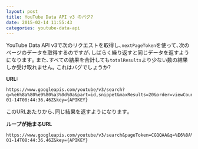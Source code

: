 ```yaml
---
layout: post
title: YouTube Data API v3 のバグ?
date: 2015-02-14 11:55:43
categories: youtube-data-api
---
```

<p>YouTube Data API v3で次のリクエストを取得し､<code>nextPageToken</code>を使って､次のページのデータを取得するのですが､しばらく繰り返すと同じデータを返すようになります｡ また､すべての結果を合計しても<code>totalResults</code>より少ない数の結果しか受け取れません｡ これはバグでしょうか?</p>

<p><strong>URL:</strong></p>

<pre><code>https://www.googleapis.com/youtube/v3/search?q=%e6%8a%80%e9%80%a3%0d%0a&amp;part=id,snippet&amp;maxResults=20&amp;order=viewCount&amp;type=video&amp;videoDefinition=high&amp;publishedAfter=2015-01-14T08:44:36.46Z&amp;key={APIKEY}
</code></pre>

<p>このURLあたりから､同じ結果を返すようになります｡</p>

<p><strong>ループが始まるURL</strong></p>

<pre><code>https://www.googleapis.com/youtube/v3/search&amp;pageToken=CGQQAA&amp;q=%E6%8A%80%E9%80%A3%0d%0a&amp;part=id,snippet&amp;maxResults=20&amp;order=viewCount&amp;type=video&amp;videoDefinition=high&amp;publishedAfter=2015-01-14T08:44:36.46Z&amp;key={APIKEY}
</code></pre>
